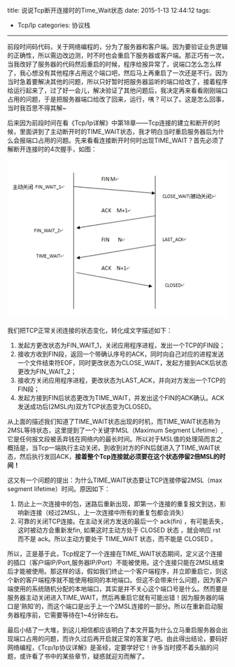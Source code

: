 title: 说说Tcp断开连接时的Time_Wait状态
date: 2015-1-13 12:44:12
tags:
- Tcp/Ip
categories: 协议栈
---
前段时间码代码，关于网络编程的，分为了服务器和客户端。因为要验证业务逻辑的正确性，所以需边改边测，时不时也会重启下服务器或客户端。那正巧有一次，当我改好了服务器的代码然后重启的时候，程序给报异常了，说端口怎么怎么样了，我心想没有其他程序占用这个端口吧，然后马上再重启了一次还是不行。因为当时急着要解决其他的问题，所以只好暂时把服务器监听的端口给改了，接着程序给运行起来了，过了好一会儿，解决验证了其他问题后，我决定再来看看刚刚端口占用的问题，于是把服务器端口给改了回来，运行，咦？可以了。这是怎么回事，当时我百思不得其解~<!-- more -->

后来因为前段时间在看《Tcp/Ip详解》中第18章——Tcp连接的建立和断开的时候，里面讲到了主动断开时的TIME_WAIT状态，我才明白当时重启服务器后为什么会报端口占用的问题。先来看看连接断开时何时出现TIME_WAIT？首先必须了解断开连接时的4次握手，如图：

![](/img/TIME_WAIT.png "Optional title")

我们把TCP正常关闭连接的状态变化，转化成文字描述如下：

1. 发起方更改状态为FIN_WAIT_1，关闭应用程序进程，发出一个TCP的FIN段；
2. 接收方收到FIN段，返回一个带确认序号的ACK，同时向自己对应的进程发送一个文件结束符EOF，同时更改状态为CLOSE_WAIT，发起方接到ACK后状态更改为FIN_WAIT_2；
3. 接收方关闭应用程序进程，更改状态为LAST_ACK，并向对方发出一个TCP的FIN段；
4. 发起方接到FIN后状态更改为TIME_WAIT，并发出这个FIN的ACK确认。ACK发送成功后(2MSL内)双方TCP状态变为CLOSED。 

从上面的描述我们知道了TIME_WAIT状态出现的时机，而TIME_WAIT状态称为2MSL等待状态，这里提到了一个关键字MSL（Maximum Segment Lifetime）,它是任何报文段被丢弃钱在网络内的最长时间。所以对于MSL值的处理简而言之概括是，当Tcp一端执行主动关闭，到收到对方的FIN后就进入了TIME_WAIT状态，然后执行发回ACK，**接着整个Tcp连接就必须要在这个状态停留2倍MSL的时间！**

这又有一个问题的提出：为什么TIME_WAIT状态要让TCP连接停留2MSL（max segment lifetime）时间。原因如下：

1.  防止上一次连接中的包，迷路后重新出现，即第一个连接的重复报文到达，影响新连接（经过2MSL，上一次连接中所有的重复包都会消失）
2.  可靠的关闭TCP连接。在主动关闭方发送的最后一个 ack(fin) ，有可能丢失，这时被动方会重新发fin, 如果这时主动方处于 CLOSED 状态 ，就会响应 rst 而不是 ack。所以主动方要处于 TIME_WAIT 状态，而不能是 CLOSED 。

所以，正是基于此，Tcp规定了一个连接在TIME_WAIT状态期间，定义这个连接的插口（客户端IP/Port,服务器IP/Port）不能被使用。这个连接只能在2MSL结束后才能被使用。那这样的话，假如我们终止一个客户端程序，并立即重启它，则这个新的客户端程序就不能使用相同的本地端口。但这不会带来什么问题，因为客户端使用的系统随机分配的本地端口，其实是并不关心这个端口号是什么。然而要是服务器主动关闭进入TIME_WAIT，然后再重启它就有可能出错！因为服务器的端口是‘熟知’的，而这个端口是出于上一个2MSL连接的一部分。所以在重新启动服务器程序前，它需要等待在1~4分钟左右。

最后小结了一大堆，到这儿相信都应该明白了本文开篇为什么立马重启服务器会出现端口占用的问题，而许久过后再开启就正常的答案了吧。由此得出结论，要码好网络编程，《Tcp/Ip协议详解》是圣经，定要学好它！许多当时摸不着头脑的问题，或许看了书中的某些章节，疑惑就迎刃而解了。